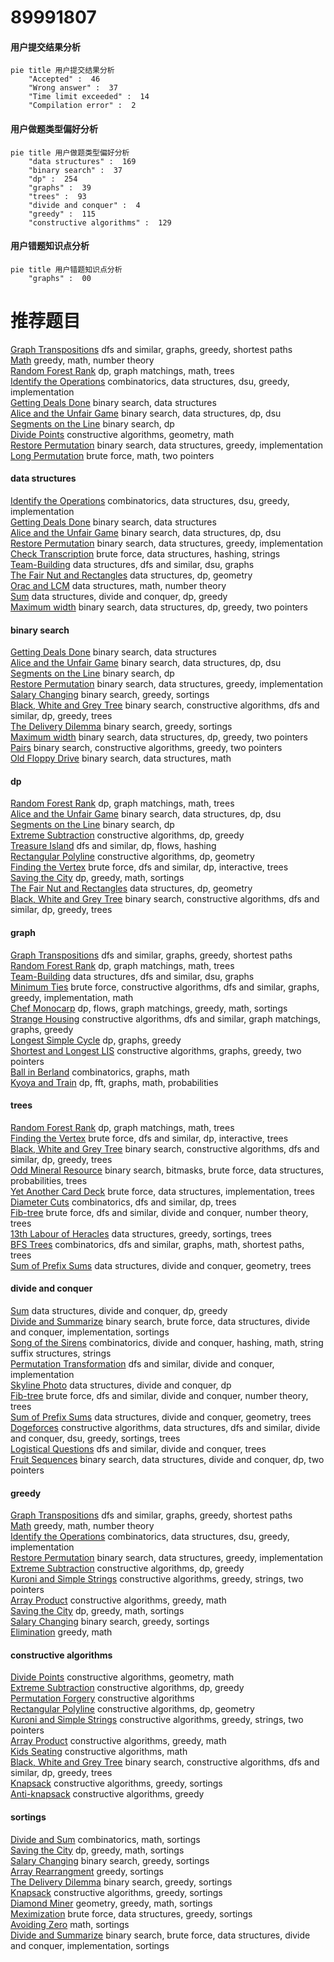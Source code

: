 # 89991807
<!-- tabs:start -->
#### **用户提交结果分析**

```mermaid
pie title 用户提交结果分析
    "Accepted" :  46
    "Wrong answer" :  37
    "Time limit exceeded" :  14
    "Compilation error" :  2
```
#### **用户做题类型偏好分析**

```mermaid
pie title 用户做题类型偏好分析
    "data structures" :  169
    "binary search" :  37
    "dp" :  254
    "graphs" :  39
    "trees" :  93
    "divide and conquer" :  4
    "greedy" :  115
    "constructive algorithms" :  129
```
#### **用户错题知识点分析**

```mermaid
pie title 用户错题知识点分析
    "graphs" :  00
```
<!-- tabs:end -->
# 推荐题目
[Graph Transpositions](http://codeforces.com/problemset/problem/1442/C)		dfs and similar,
                        graphs,
                        greedy,
                        shortest paths		  
[Math](http://codeforces.com/problemset/problem/1062/B)		greedy,
                        math,
                        number theory		  
[Random Forest Rank](http://codeforces.com/problemset/problem/1067/E)		dp,
                        graph matchings,
                        math,
                        trees		  
[Identify the Operations](https://codeforces.com/contest/1443/problem/F)		combinatorics,
                        data structures,
                        dsu,
                        greedy,
                        implementation		  
[Getting Deals Done](http://codeforces.com/problemset/problem/1070/E)		binary search,
                        data structures		  
[Alice and the Unfair Game](http://codeforces.com/problemset/problem/1236/E)		binary search,
                        data structures,
                        dp,
                        dsu		  
[Segments on the Line](http://codeforces.com/problemset/problem/1055/E)		binary search,
                        dp		  
[Divide Points](http://codeforces.com/problemset/problem/1270/E)		constructive algorithms,
                        geometry,
                        math		  
[Restore Permutation](http://codeforces.com/problemset/problem/1208/D)		binary search,
                        data structures,
                        greedy,
                        implementation		  
[Long Permutation](http://codeforces.com/problemset/problem/1443/E)		brute force,
                        math,
                        two pointers		  
<!-- tabs:start -->
#### **data structures**
[Identify the Operations](https://codeforces.com/contest/1443/problem/F)		combinatorics,
                        data structures,
                        dsu,
                        greedy,
                        implementation		  
[Getting Deals Done](http://codeforces.com/problemset/problem/1070/E)		binary search,
                        data structures		  
[Alice and the Unfair Game](http://codeforces.com/problemset/problem/1236/E)		binary search,
                        data structures,
                        dp,
                        dsu		  
[Restore Permutation](http://codeforces.com/problemset/problem/1208/D)		binary search,
                        data structures,
                        greedy,
                        implementation		  
[Check Transcription](http://codeforces.com/problemset/problem/1056/E)		brute force,
                        data structures,
                        hashing,
                        strings		  
[Team-Building](http://codeforces.com/problemset/problem/1444/C)		data structures,
                        dfs and similar,
                        dsu,
                        graphs		  
[The Fair Nut and Rectangles](http://codeforces.com/problemset/problem/1083/E)		data structures,
                        dp,
                        geometry		  
[Orac and LCM](http://codeforces.com/problemset/problem/1349/A)		data structures,
                        math,
                        number theory		  
[Sum](http://codeforces.com/problemset/problem/1442/D)		data structures,
                        divide and conquer,
                        dp,
                        greedy		  
[Maximum width](http://codeforces.com/problemset/problem/1492/C)		binary search,
                        data structures,
                        dp,
                        greedy,
                        two pointers		  
#### **binary search**
[Getting Deals Done](http://codeforces.com/problemset/problem/1070/E)		binary search,
                        data structures		  
[Alice and the Unfair Game](http://codeforces.com/problemset/problem/1236/E)		binary search,
                        data structures,
                        dp,
                        dsu		  
[Segments on the Line](http://codeforces.com/problemset/problem/1055/E)		binary search,
                        dp		  
[Restore Permutation](http://codeforces.com/problemset/problem/1208/D)		binary search,
                        data structures,
                        greedy,
                        implementation		  
[Salary Changing](http://codeforces.com/problemset/problem/1251/D)		binary search,
                        greedy,
                        sortings		  
[Black, White and Grey Tree](http://codeforces.com/problemset/problem/1442/E)		binary search,
                        constructive algorithms,
                        dfs and similar,
                        dp,
                        greedy,
                        trees		  
[The Delivery Dilemma](http://codeforces.com/problemset/problem/1443/C)		binary search,
                        greedy,
                        sortings		  
[Maximum width](http://codeforces.com/problemset/problem/1492/C)		binary search,
                        data structures,
                        dp,
                        greedy,
                        two pointers		  
[Pairs](http://codeforces.com/problemset/problem/1463/D)		binary search,
                        constructive algorithms,
                        greedy,
                        two pointers		  
[Old Floppy Drive](http://codeforces.com/problemset/problem/1490/G)		binary search,
                        data structures,
                        math		  
#### **dp**
[Random Forest Rank](http://codeforces.com/problemset/problem/1067/E)		dp,
                        graph matchings,
                        math,
                        trees		  
[Alice and the Unfair Game](http://codeforces.com/problemset/problem/1236/E)		binary search,
                        data structures,
                        dp,
                        dsu		  
[Segments on the Line](http://codeforces.com/problemset/problem/1055/E)		binary search,
                        dp		  
[Extreme Subtraction](http://codeforces.com/problemset/problem/1442/A)		constructive algorithms,
                        dp,
                        greedy		  
[Treasure Island](http://codeforces.com/problemset/problem/1214/D)		dfs and similar,
                        dp,
                        flows,
                        hashing		  
[Rectangular Polyline](http://codeforces.com/problemset/problem/1444/D)		constructive algorithms,
                        dp,
                        geometry		  
[Finding the Vertex](http://codeforces.com/problemset/problem/1444/E)		brute force,
                        dfs and similar,
                        dp,
                        interactive,
                        trees		  
[Saving the City](http://codeforces.com/problemset/problem/1443/B)		dp,
                        greedy,
                        math,
                        sortings		  
[The Fair Nut and Rectangles](http://codeforces.com/problemset/problem/1083/E)		data structures,
                        dp,
                        geometry		  
[Black, White and Grey Tree](http://codeforces.com/problemset/problem/1442/E)		binary search,
                        constructive algorithms,
                        dfs and similar,
                        dp,
                        greedy,
                        trees		  
#### **graph**
[Graph Transpositions](http://codeforces.com/problemset/problem/1442/C)		dfs and similar,
                        graphs,
                        greedy,
                        shortest paths		  
[Random Forest Rank](http://codeforces.com/problemset/problem/1067/E)		dp,
                        graph matchings,
                        math,
                        trees		  
[Team-Building](http://codeforces.com/problemset/problem/1444/C)		data structures,
                        dfs and similar,
                        dsu,
                        graphs		  
[Minimum Ties](http://codeforces.com/problemset/problem/1487/C)		brute force,
                        constructive algorithms,
                        dfs and similar,
                        graphs,
                        greedy,
                        implementation,
                        math		  
[Chef Monocarp](http://codeforces.com/problemset/problem/1437/C)		dp,
                        flows,
                        graph matchings,
                        greedy,
                        math,
                        sortings		  
[Strange Housing](http://codeforces.com/problemset/problem/1470/D)		constructive algorithms,
                        dfs and similar,
                        graph matchings,
                        graphs,
                        greedy		  
[Longest Simple Cycle](http://codeforces.com/problemset/problem/1476/C)		dp,
                        graphs,
                        greedy		  
[Shortest and Longest LIS](http://codeforces.com/problemset/problem/1304/D)		constructive algorithms,
                        graphs,
                        greedy,
                        two pointers		  
[Ball in Berland](http://codeforces.com/problemset/problem/1475/C)		combinatorics,
                        graphs,
                        math		  
[Kyoya and Train](http://codeforces.com/problemset/problem/553/E)		dp,
                        fft,
                        graphs,
                        math,
                        probabilities		  
#### **trees**
[Random Forest Rank](http://codeforces.com/problemset/problem/1067/E)		dp,
                        graph matchings,
                        math,
                        trees		  
[Finding the Vertex](http://codeforces.com/problemset/problem/1444/E)		brute force,
                        dfs and similar,
                        dp,
                        interactive,
                        trees		  
[Black, White and Grey Tree](http://codeforces.com/problemset/problem/1442/E)		binary search,
                        constructive algorithms,
                        dfs and similar,
                        dp,
                        greedy,
                        trees		  
[Odd Mineral Resource](http://codeforces.com/problemset/problem/1479/D)		binary search,
                        bitmasks,
                        brute force,
                        data structures,
                        probabilities,
                        trees		  
[Yet Another Card Deck](http://codeforces.com/problemset/problem/1511/C)		brute force,
                        data structures,
                        implementation,
                        trees		  
[Diameter Cuts](http://codeforces.com/problemset/problem/1499/F)		combinatorics,
                        dfs and similar,
                        dp,
                        trees		  
[Fib-tree](http://codeforces.com/problemset/problem/1491/E)		brute force,
                        dfs and similar,
                        divide and conquer,
                        number theory,
                        trees		  
[13th Labour of Heracles](http://codeforces.com/problemset/problem/1466/D)		data structures,
                        greedy,
                        sortings,
                        trees		  
[BFS Trees](http://codeforces.com/problemset/problem/1495/D)		combinatorics,
                        dfs and similar,
                        graphs,
                        math,
                        shortest paths,
                        trees		  
[Sum of Prefix Sums](http://codeforces.com/problemset/problem/1303/G)		data structures,
                        divide and conquer,
                        geometry,
                        trees		  
#### **divide and conquer**
[Sum](http://codeforces.com/problemset/problem/1442/D)		data structures,
                        divide and conquer,
                        dp,
                        greedy		  
[Divide and Summarize](http://codeforces.com/problemset/problem/1461/D)		binary search,
                        brute force,
                        data structures,
                        divide and conquer,
                        implementation,
                        sortings		  
[Song of the Sirens](http://codeforces.com/problemset/problem/1466/G)		combinatorics,
                        divide and conquer,
                        hashing,
                        math,
                        string suffix structures,
                        strings		  
[Permutation Transformation](http://codeforces.com/problemset/problem/1490/D)		dfs and similar,
                        divide and conquer,
                        implementation		  
[Skyline Photo](https://codeforces.com/contest/1483/problem/C)		data structures,
                        divide and conquer,
                        dp		  
[Fib-tree](http://codeforces.com/problemset/problem/1491/E)		brute force,
                        dfs and similar,
                        divide and conquer,
                        number theory,
                        trees		  
[Sum of Prefix Sums](http://codeforces.com/problemset/problem/1303/G)		data structures,
                        divide and conquer,
                        geometry,
                        trees		  
[Dogeforces](http://codeforces.com/problemset/problem/1494/D)		constructive algorithms,
                        data structures,
                        dfs and similar,
                        divide and conquer,
                        dsu,
                        greedy,
                        sortings,
                        trees		  
[Logistical Questions](http://codeforces.com/problemset/problem/566/C)		dfs and similar,
                        divide and conquer,
                        trees		  
[Fruit Sequences](http://codeforces.com/problemset/problem/1428/F)		binary search,
                        data structures,
                        divide and conquer,
                        dp,
                        two pointers		  
#### **greedy**
[Graph Transpositions](http://codeforces.com/problemset/problem/1442/C)		dfs and similar,
                        graphs,
                        greedy,
                        shortest paths		  
[Math](http://codeforces.com/problemset/problem/1062/B)		greedy,
                        math,
                        number theory		  
[Identify the Operations](https://codeforces.com/contest/1443/problem/F)		combinatorics,
                        data structures,
                        dsu,
                        greedy,
                        implementation		  
[Restore Permutation](http://codeforces.com/problemset/problem/1208/D)		binary search,
                        data structures,
                        greedy,
                        implementation		  
[Extreme Subtraction](http://codeforces.com/problemset/problem/1442/A)		constructive algorithms,
                        dp,
                        greedy		  
[Kuroni and Simple Strings](http://codeforces.com/problemset/problem/1305/B)		constructive algorithms,
                        greedy,
                        strings,
                        two pointers		  
[Array Product](http://codeforces.com/problemset/problem/1042/C)		constructive algorithms,
                        greedy,
                        math		  
[Saving the City](http://codeforces.com/problemset/problem/1443/B)		dp,
                        greedy,
                        math,
                        sortings		  
[Salary Changing](http://codeforces.com/problemset/problem/1251/D)		binary search,
                        greedy,
                        sortings		  
[Elimination](http://codeforces.com/problemset/problem/1445/B)		greedy,
                        math		  
#### **constructive algorithms**
[Divide Points](http://codeforces.com/problemset/problem/1270/E)		constructive algorithms,
                        geometry,
                        math		  
[Extreme Subtraction](http://codeforces.com/problemset/problem/1442/A)		constructive algorithms,
                        dp,
                        greedy		  
[Permutation Forgery](http://codeforces.com/problemset/problem/1405/A)		constructive algorithms		  
[Rectangular Polyline](http://codeforces.com/problemset/problem/1444/D)		constructive algorithms,
                        dp,
                        geometry		  
[Kuroni and Simple Strings](http://codeforces.com/problemset/problem/1305/B)		constructive algorithms,
                        greedy,
                        strings,
                        two pointers		  
[Array Product](http://codeforces.com/problemset/problem/1042/C)		constructive algorithms,
                        greedy,
                        math		  
[Kids Seating](http://codeforces.com/problemset/problem/1443/A)		constructive algorithms,
                        math		  
[Black, White and Grey Tree](http://codeforces.com/problemset/problem/1442/E)		binary search,
                        constructive algorithms,
                        dfs and similar,
                        dp,
                        greedy,
                        trees		  
[Knapsack](http://codeforces.com/problemset/problem/1446/A)		constructive algorithms,
                        greedy,
                        sortings		  
[Anti-knapsack](http://codeforces.com/problemset/problem/1493/A)		constructive algorithms,
                        greedy		  
#### **sortings**
[Divide and Sum](https://codeforces.com/contest/1445/problem/D)		combinatorics,
                        math,
                        sortings		  
[Saving the City](http://codeforces.com/problemset/problem/1443/B)		dp,
                        greedy,
                        math,
                        sortings		  
[Salary Changing](http://codeforces.com/problemset/problem/1251/D)		binary search,
                        greedy,
                        sortings		  
[Array Rearrangment](http://codeforces.com/problemset/problem/1445/A)		greedy,
                        sortings		  
[The Delivery Dilemma](http://codeforces.com/problemset/problem/1443/C)		binary search,
                        greedy,
                        sortings		  
[Knapsack](http://codeforces.com/problemset/problem/1446/A)		constructive algorithms,
                        greedy,
                        sortings		  
[Diamond Miner](https://codeforces.com/contest/1496/problem/C)		geometry,
                        greedy,
                        math,
                        sortings		  
[Meximization](http://codeforces.com/problemset/problem/1497/A)		brute force,
                        data structures,
                        greedy,
                        sortings		  
[Avoiding Zero](http://codeforces.com/problemset/problem/1427/A)		math,
                        sortings		  
[Divide and Summarize](http://codeforces.com/problemset/problem/1461/D)		binary search,
                        brute force,
                        data structures,
                        divide and conquer,
                        implementation,
                        sortings		  
<!-- tabs:end -->
